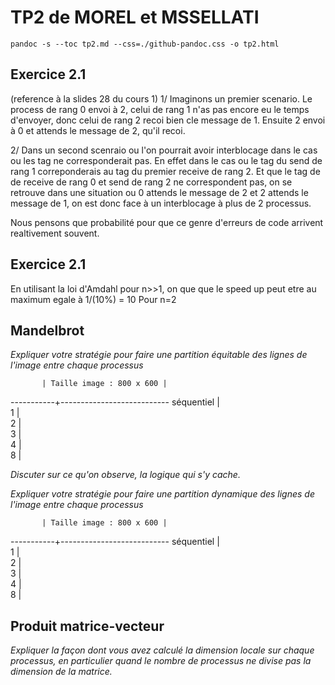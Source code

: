 # TP2 de MOREL et MSSELLATI

`pandoc -s --toc tp2.md --css=./github-pandoc.css -o tp2.html`

## Exercice 2.1
(reference à la slides 28 du cours 1)
1/ Imaginons un premier scenario. Le process de rang 0 envoi à 2, celui de rang 1 n'as pas encore eu le temps d'envoyer, donc celui de rang 2 recoi bien cle message de 1. Ensuite 2 envoi à 0 et attends le message de 2, qu'il recoi. 

2/ Dans un second scenraio ou l'on pourrait avoir interblocage dans le cas ou les tag ne corresponderait pas. En effet dans le cas ou le tag du send de rang 1 correponderais au tag du premier receive de rang 2. Et que le tag de de receive de rang 0 et send de rang 2 ne correspondent pas, on se retrouve dans une situation ou 0 attends le message de 2 et 2 attends le message de 1, on est donc face à un interblocage à plus de 2 processus. 

Nous pensons que probabilité pour que ce genre d'erreurs de code arrivent realtivement souvent.

## Exercice 2.1
 En utilisant la loi d'Amdahl pour n>>1, on que que le speed up peut etre au maximum egale à 1/(10%) = 10
 Pour n=2 

## Mandelbrot 

*Expliquer votre stratégie pour faire une partition équitable des lignes de l'image entre chaque processus*

           | Taille image : 800 x 600 | 
-----------+---------------------------
séquentiel |              
1          |              
2          |              
3          |              
4          |              
8          |              


*Discuter sur ce qu'on observe, la logique qui s'y cache.*

*Expliquer votre stratégie pour faire une partition dynamique des lignes de l'image entre chaque processus*

           | Taille image : 800 x 600 | 
-----------+---------------------------
séquentiel |              
1          |              
2          |              
3          |              
4          |              
8          |              



## Produit matrice-vecteur



*Expliquer la façon dont vous avez calculé la dimension locale sur chaque processus, en particulier quand le nombre de processus ne divise pas la dimension de la matrice.*
